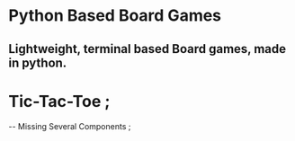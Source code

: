 # Python Based Board Games
## Lightweight, terminal based Board games, made in python.


# Tic-Tac-Toe ;

 -- Missing Several Components ;
